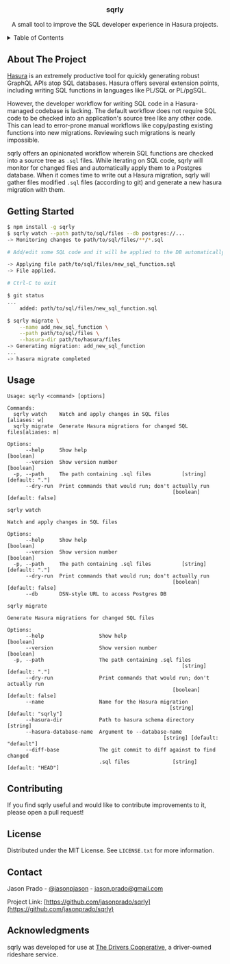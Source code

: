 <div id="top"></div>

<h3 align="center">sqrly</h3>

  <p align="center">
    A small tool to improve the SQL developer experience in Hasura projects.
</div>

<!-- TABLE OF CONTENTS -->
<details>
  <summary>Table of Contents</summary>
  <ol>
    <li><a href="#about-the-project">About The Project</a></li>
    <li><a href="#getting-started">Getting Started</a></li>
    <li><a href="#usage">Usage</a></li>
    <li><a href="#license">License</a></li>
    <li><a href="#contact">Contact</a></li>
    <li><a href="#acknowledgments">Acknowledgments</a></li>
  </ol>
</details>

<!-- ABOUT THE PROJECT -->

## About The Project

<a href="https://hasura.io/">Hasura</a> is an extremely productive tool for quickly generating robust GraphQL APIs atop SQL databases. Hasura offers several extension points, including writing SQL functions in languages like PL/SQL or PL/pgSQL.

However, the developer workflow for writing SQL code in a Hasura-managed codebase is lacking. The default workflow does not require SQL code to be checked into an application's source tree like any other code. This can lead to error-prone manual workflows like copy/pasting existing functions into new migrations. Reviewing such migrations is nearly impossible.

sqrly offers an opinionated workflow wherein SQL functions are checked into a source tree as `.sql` files. While iterating on SQL code, sqrly will monitor for changed files and automatically apply them to a Postgres database. When it comes time to write out a Hasura migration, sqrly will gather files modified `.sql` files (according to git) and generate a new hasura migration with them.

<!-- GETTING STARTED -->

## Getting Started

```sh
$ npm install -g sqrly
$ sqrly watch --path path/to/sql/files --db postgres://...
-> Monitoring changes to path/to/sql/files/**/*.sql

# Add/edit some SQL code and it will be applied to the DB automatically.

-> Applying file path/to/sql/files/new_sql_function.sql
-> File applied.

# Ctrl-C to exit

$ git status
...
    added: path/to/sql/files/new_sql_function.sql

$ sqrly migrate \
    --name add_new_sql_function \
    --path path/to/sql/files \
    --hasura-dir path/to/hasura/files
-> Generating migration: add_new_sql_function
...
-> hasura migrate completed
```

<!-- USAGE EXAMPLES -->

## Usage

```
Usage: sqrly <command> [options]

Commands:
  sqrly watch    Watch and apply changes in SQL files            [aliases: w]
  sqrly migrate  Generate Hasura migrations for changed SQL files[aliases: m]

Options:
      --help     Show help                                             [boolean]
      --version  Show version number                                   [boolean]
  -p, --path     The path containing .sql files          [string] [default: "."]
      --dry-run  Print commands that would run; don't actually run
                                                      [boolean] [default: false]
```

```
sqrly watch

Watch and apply changes in SQL files

Options:
      --help     Show help                                             [boolean]
      --version  Show version number                                   [boolean]
  -p, --path     The path containing .sql files          [string] [default: "."]
      --dry-run  Print commands that would run; don't actually run
                                                      [boolean] [default: false]
      --db       DSN-style URL to access Postgres DB
```

```
sqrly migrate

Generate Hasura migrations for changed SQL files

Options:
      --help                  Show help                                [boolean]
      --version               Show version number                      [boolean]
  -p, --path                  The path containing .sql files
                                                         [string] [default: "."]
      --dry-run               Print commands that would run; don't actually run
                                                      [boolean] [default: false]
      --name                  Name for the Hasura migration
                                                     [string] [default: "sqrly"]
      --hasura-dir            Path to hasura schema directory           [string]
      --hasura-database-name  Argument to --database-name
                                                   [string] [default: "default"]
      --diff-base             The git commit to diff against to find changed
                              .sql files              [string] [default: "HEAD"]
```

<!-- CONTRIBUTING -->

## Contributing

If you find sqrly useful and would like to contribute improvements to it, please open a pull request!

<!-- LICENSE -->

## License

Distributed under the MIT License. See `LICENSE.txt` for more information.

<!-- CONTACT -->

## Contact

Jason Prado - [@jasonpjason](https://twitter.com/jasonpjason) - jason.prado@gmail.com

Project Link: [https://github.com/jasonprado/sqrly](https://github.com/jasonprado/sqrly)

<!-- ACKNOWLEDGMENTS -->

## Acknowledgments

sqrly was developed for use at [The Drivers Cooperative](https://drivers.coop), a driver-owned rideshare service.
